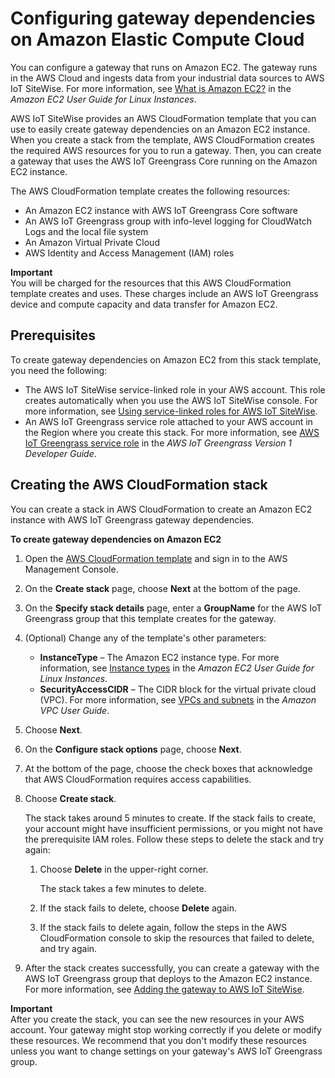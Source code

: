 # Configuring gateway dependencies on Amazon Elastic Compute Cloud<a name="configure-ec2-gateway"></a>

You can configure a gateway that runs on Amazon EC2\. The gateway runs in the AWS Cloud and ingests data from your industrial data sources to AWS IoT SiteWise\. For more information, see [What is Amazon EC2?](https://docs.aws.amazon.com/AWSEC2/latest/UserGuide/) in the *Amazon EC2 User Guide for Linux Instances*\.

AWS IoT SiteWise provides an AWS CloudFormation template that you can use to easily create gateway dependencies on an Amazon EC2 instance\. When you create a stack from the template, AWS CloudFormation creates the required AWS resources for you to run a gateway\. Then, you can create a gateway that uses the AWS IoT Greengrass Core running on the Amazon EC2 instance\.

The AWS CloudFormation template creates the following resources:
+ An Amazon EC2 instance with AWS IoT Greengrass Core software
+ An AWS IoT Greengrass group with info\-level logging for CloudWatch Logs and the local file system
+ An Amazon Virtual Private Cloud
+ AWS Identity and Access Management \(IAM\) roles

**Important**  
You will be charged for the resources that this AWS CloudFormation template creates and uses\. These charges include an AWS IoT Greengrass device and compute capacity and data transfer for Amazon EC2\.

## Prerequisites<a name="ec2-gateway-stack-prerequisites"></a>

To create gateway dependencies on Amazon EC2 from this stack template, you need the following:
+ The AWS IoT SiteWise service\-linked role in your AWS account\. This role creates automatically when you use the AWS IoT SiteWise console\. For more information, see [Using service\-linked roles for AWS IoT SiteWise](using-service-linked-roles.md)\.
+ An AWS IoT Greengrass service role attached to your AWS account in the Region where you create this stack\. For more information, see [AWS IoT Greengrass service role](https://docs.aws.amazon.com/greengrass/latest/developerguide/service-role.html) in the *AWS IoT Greengrass Version 1 Developer Guide*\.

## Creating the AWS CloudFormation stack<a name="create-ec2-gateway-stack"></a>

You can create a stack in AWS CloudFormation to create an Amazon EC2 instance with AWS IoT Greengrass gateway dependencies\.

**To create gateway dependencies on Amazon EC2**

1. Open the [AWS CloudFormation template](https://console.aws.amazon.com/cloudformation/home?#/stacks/new?stackName=IoTSiteWiseEC2GatewayQuickStart&templateURL=https%3A%2F%2Fs3.amazonaws.com%2Faws-iot-sitewise%2Fquick-start%2FSiteWiseQuickStartCloudFormation.yml) and sign in to the AWS Management Console\.

1. On the **Create stack** page, choose **Next** at the bottom of the page\.

1. On the **Specify stack details** page, enter a **GroupName** for the AWS IoT Greengrass group that this template creates for the gateway\.

1. \(Optional\) Change any of the template's other parameters:
   + **InstanceType** – The Amazon EC2 instance type\. For more information, see [Instance types](https://docs.aws.amazon.com/AWSEC2/latest/UserGuide/instance-types.html) in the *Amazon EC2 User Guide for Linux Instances*\.
   + **SecurityAccessCIDR** – The CIDR block for the virtual private cloud \(VPC\)\. For more information, see [VPCs and subnets](https://docs.aws.amazon.com/vpc/latest/userguide/VPC_Subnets.html) in the *Amazon VPC User Guide*\.

1. Choose **Next**\.

1. On the **Configure stack options** page, choose **Next**\.

1. At the bottom of the page, choose the check boxes that acknowledge that AWS CloudFormation requires access capabilities\.

1. Choose **Create stack**\.

   The stack takes around 5 minutes to create\. If the stack fails to create, your account might have insufficient permissions, or you might not have the prerequisite IAM roles\. Follow these steps to delete the stack and try again:

   1. Choose **Delete** in the upper\-right corner\.

      The stack takes a few minutes to delete\.

   1. If the stack fails to delete, choose **Delete** again\.

   1. If the stack fails to delete again, follow the steps in the AWS CloudFormation console to skip the resources that failed to delete, and try again\.

1. After the stack creates successfully, you can create a gateway with the AWS IoT Greengrass group that deploys to the Amazon EC2 instance\. For more information, see [Adding the gateway to AWS IoT SiteWise](configure-gateway.md#add-gateway)\.

**Important**  
After you create the stack, you can see the new resources in your AWS account\. Your gateway might stop working correctly if you delete or modify these resources\. We recommend that you don't modify these resources unless you want to change settings on your gateway's AWS IoT Greengrass group\.